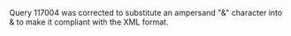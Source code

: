 Query 117004 was corrected to substitute an ampersand "&" character into &amp; to make it compliant with the XML format.

